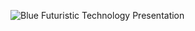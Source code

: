 ![Blue Futuristic Technology Presentation](https://github.com/user-attachments/assets/5d9ebce8-70c3-4242-b4e4-3ae79660cb58)
